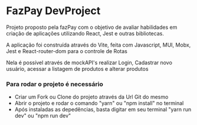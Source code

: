 # FazPay DevProject

Projeto proposto pela fazPay com o objetivo de avaliar habilidades em criação de aplicações utilizando React, Jest e outras bibliotecas.

A aplicação foi construída através do Vite, feita com Javascript, MUI, Mobx, Jest e React-router-dom para o controle de Rotas

Nela é possível através de mockAPI's realizar Login, Cadastrar novo usuário, acessar a listagem de produtos e alterar produtos

### Para rodar o projeto é necessário
 - Criar um Fork ou Clone do projeto através da Url Git do mesmo
 - Abrir o projeto e rodar o comando "yarn" ou "npm install" no terminal
 - Após instaladas as depedências, basta digitar em seu terminal "yarn run dev" ou "npm run dev"
